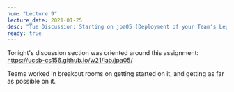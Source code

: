 ```yaml
---
num: "Lecture 9"
lecture_date: 2021-01-25
desc: "Tue Discussion: Starting on jpa05 (Deployment of your Team's Legacy App)"
ready: true
---
```


Tonight's discussion section was oriented around this assignment: <https://ucsb-cs156.github.io/w21/lab/jpa05/>

Teams worked in breakout rooms on getting started on it, and getting as far as possible on it.

